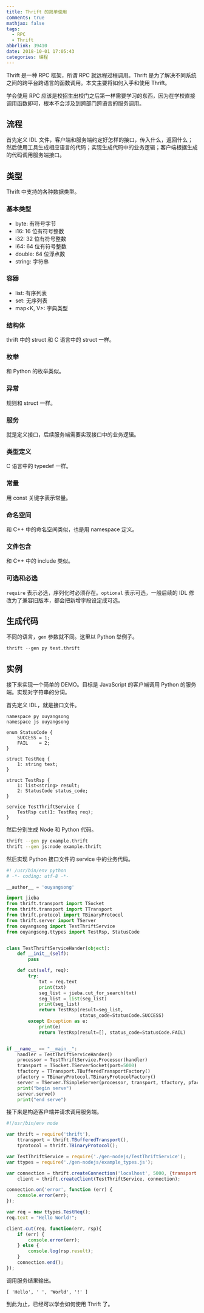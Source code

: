 ```yaml
---
title: Thrift 的简单使用
comments: true
mathjax: false
tags:
  - RPC
  - Thrift
abbrlink: 39410
date: 2018-10-01 17:05:43
categories: 编程
---
```


Thrift 是一种 RPC 框架，所谓 RPC 就远程过程调用。Thrift 是为了解决不同系统之间的跨平台跨语言的函数调用。本文主要将如何入手和使用 Thrift。

<!--more-->

学会使用 RPC 应该是校招生出校门之后第一样需要学习的东西，因为在学校直接调用函数即可，根本不会涉及到跨部门跨语言的服务调用。

## 流程

首先定义 IDL 文件，客户端和服务端约定好怎样的接口，传入什么，返回什么；然后使用工具生成相应语言的代码；实现生成代码中的业务逻辑；客户端根据生成的代码调用服务端接口。

## 类型

Thrift 中支持的各种数据类型。

### 基本类型

- byte: 有符号字节
- i16: 16 位有符号整数
- i32: 32 位有符号整数
- i64: 64 位有符号整数
- double: 64 位浮点数
- string: 字符串

### 容器

- list<T>: 有序列表
- set<T>: 无序列表
- map<K, V>: 字典类型

### 结构体

thrift 中的 struct 和 C 语言中的 struct 一样。

### 枚举

和 Python 的枚举类似。

### 异常

规则和 struct 一样。

### 服务

就是定义接口，后续服务端需要实现接口中的业务逻辑。

### 类型定义

C 语言中的 typedef 一样。

### 常量

用 const 关键字表示常量。

### 命名空间

和 C++ 中的命名空间类似，也是用 namespace 定义。

### 文件包含

和 C++ 中的 include 类似。

### 可选和必选

`require` 表示必选，序列化时必须存在。`optional` 表示可选，一般后续的 IDL 修改为了兼容旧版本，都会把新增字段设定成可选。

## 生成代码

不同的语言，`gen` 参数就不同。这里以 Python 举例子。

```python
thrift --gen py test.thrift
```

## 实例

接下来实现一个简单的 DEMO。目标是 JavaScript 的客户端调用 Python 的服务端。实现对字符串的分词。

首先定义 IDL，就是接口文件。

```thrift
namespace py ouyangsong
namespace js ouyangsong

enum StatusCode {
    SUCCESS = 1;
    FAIL    = 2;
}

struct TestReq {
    1: string text;
}

struct TestRsp {
    1: list<string> result;
    2: StatusCode status_code;
}

service TestThriftService {
    TestRsp cut(1: TestReq req);
}
```

然后分别生成 Node 和 Python 代码。

```sh
thrift --gen py example.thrift
thrift --gen js:node example.thrift
```

然后实现 Python 接口文件的 service 中的业务代码。

```python
#! /usr/bin/env python
# -*- coding: utf-8 -*-

__author__ = 'ouyangsong'

import jieba
from thrift.transport import TSocket
from thrift.transport import TTransport
from thrift.protocol import TBinaryProtocol
from thrift.server import TServer
from ouyangsong import TestThriftService
from ouyangsong.ttypes import TestRsp, StatusCode


class TestThriftServiceHander(object):
    def __init__(self):
        pass

    def cut(self, req):
        try:
            txt = req.text
            print(txt)
            seg_list = jieba.cut_for_search(txt)
            seg_list = list(seg_list)
            print(seg_list)
            return TestRsp(result=seg_list,
                           status_code=StatusCode.SUCCESS)
        except Exception as e:
            print(e)
            return TestRsp(result=[], status_code=StatusCode.FAIL)


if __name__ == "__main__":
    handler = TestThriftServiceHander()
    processor = TestThriftService.Processor(handler)
    transport = TSocket.TServerSocket(port=5000)
    tfactory = TTransport.TBufferedTransportFactory()
    pfactory = TBinaryProtocol.TBinaryProtocolFactory()
    server = TServer.TSimpleServer(processor, transport, tfactory, pfactory)
    print("begin serve")
    server.serve()
    print("end serve")
```

接下来是构造客户端并请求调用服务端。

```js
#!/usr/bin/env node

var thrift = require('thrift'),
    ttransport = thrift.TBufferedTransport(),
    tprotocol = thrift.TBinaryProtocol();

var TestThriftService = require('./gen-nodejs/TestThriftService');
var ttypes = require('./gen-nodejs/example_types.js');

var connection = thrift.createConnection('localhost', 5000, {transport: ttransport, protocol: tprotocol}),
    client = thrift.createClient(TestThriftService, connection);

connection.on('error', function (err) {
    console.error(err);
});

var req = new ttypes.TestReq();
req.text = "Hello World!";

client.cut(req, function(err, rsp){
    if (err) {
        console.error(err);
    } else {
        console.log(rsp.result);
    }
    connection.end();
});
```

调用服务结果输出。

```
[ 'Hello', ' ', 'World', '!' ]
```

到此为止，已经可以学会如何使用 Thrift 了。
